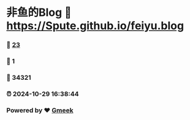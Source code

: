 # 非鱼的Blog :link: https://Spute.github.io/feiyu.blog 
### :page_facing_up: [23](https://Spute.github.io/feiyu.blog/tag.html) 
### :speech_balloon: 1 
### :hibiscus: 34321 
### :alarm_clock: 2024-10-29 16:38:44 
### Powered by :heart: [Gmeek](https://github.com/Meekdai/Gmeek)
